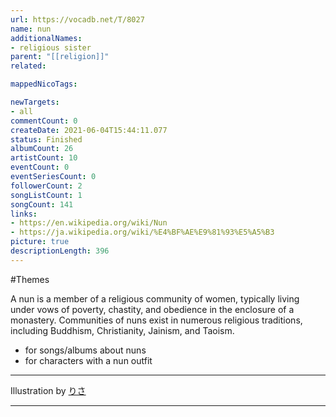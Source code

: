 ```yaml
---
url: https://vocadb.net/T/8027
name: nun
additionalNames: 
- religious sister
parent: "[[religion]]"
related:

mappedNicoTags:

newTargets:
- all
commentCount: 0
createDate: 2021-06-04T15:44:11.077
status: Finished
albumCount: 26
artistCount: 10
eventCount: 0
eventSeriesCount: 0
followerCount: 2
songListCount: 1
songCount: 141
links: 
- https://en.wikipedia.org/wiki/Nun
- https://ja.wikipedia.org/wiki/%E4%BF%AE%E9%81%93%E5%A5%B3
picture: true
descriptionLength: 396
---
```


#Themes

A nun is a member of a religious community of women, typically living under vows of poverty, chastity, and obedience in the enclosure of a monastery. 
Communities of nuns exist in numerous religious traditions, including Buddhism, Christianity, Jainism, and Taoism.

- for songs/albums about nuns
- for characters with a nun outfit
___
Illustration by [りさ](https://www.pixiv.net/en/users/2026291)

---

